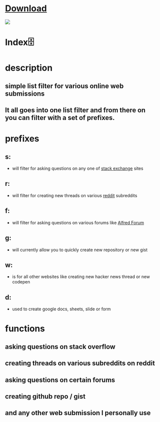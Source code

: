 # [Download](https://github.com/nikitavoloboev/ask-create-share-alfred/releases/download/2/a.ask.create.share.alfredworkflow)

![](http://i.imgur.com/qII38OI.png)

# Index🗄️

# description


## simple list filter for various online web submissions

## It all goes into one list filter and from there on you can filter with a set of prefixes.


# prefixes


## s:

- will filter for asking questions on any one of [stack exchange](http://stackexchange.com/) sites

## r:

- will filter for creating new threads on various [reddit](http://www.reddit.com/) subreddits

## f:

- will filter for asking questions on various forums like [Alfred Forum](http://www.alfredforum.com/)

## g:

- will currently allow you to quickly create new repository or new gist

## w:

- is for all other websites like creating new hacker news thread or new codepen

## d:

- used to create google docs, sheets, slide or form


# functions


## asking questions on stack overflow

## creating threads on various subreddits on reddit

## asking questions on certain forums

## creating github repo / gist

## and any other web submission I personally use

